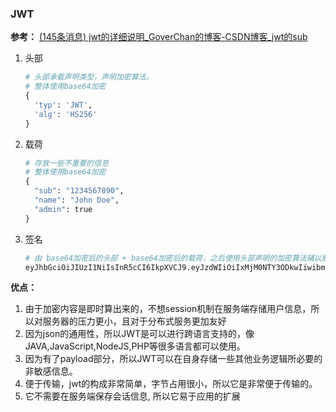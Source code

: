 ### JWT

**参考：** [(145条消息) jwt的详细说明_GoverChan的博客-CSDN博客_jwt的sub](https://blog.csdn.net/qq_15766181/article/details/80707923)

1. 头部

   ```python
   # 头部承载声明类型，声明加密算法。
   # 整体使用base64加密
   {
     'typ': 'JWT',
     'alg': 'HS256'
   }
   ```

2. 载荷

   ```python
   # 存放一些不重要的信息
   # 整体使用base64加密
   {
     "sub": "1234567890",
     "name": "John Doe",
     "admin": true
   }
   ```

3. 签名

   ```python
   # 由 base64加密后的头部 + base64加密后的载荷，之后使用头部声明的加密算法辅以服务端的私钥加密而成
   eyJhbGciOiJIUzI1NiIsInR5cCI6IkpXVCJ9.eyJzdWIiOiIxMjM0NTY3ODkwIiwibmFtZSI6IkpvaG4gRG9lIiwiYWRtaW4iOnRydWV9.TJVA95OrM7E2cBab30RMHrHDcEfxjoYZgeFONFh7HgQ
   ```

**优点：**

1. 由于加密内容是即时算出来的，不想session机制在服务端存储用户信息，所以对服务器的压力更小，且对于分布式服务更加友好
2. 因为json的通用性，所以JWT是可以进行跨语言支持的，像JAVA,JavaScript,NodeJS,PHP等很多语言都可以使用。
3. 因为有了payload部分，所以JWT可以在自身存储一些其他业务逻辑所必要的非敏感信息。
4. 便于传输，jwt的构成非常简单，字节占用很小，所以它是非常便于传输的。
5. 它不需要在服务端保存会话信息, 所以它易于应用的扩展

